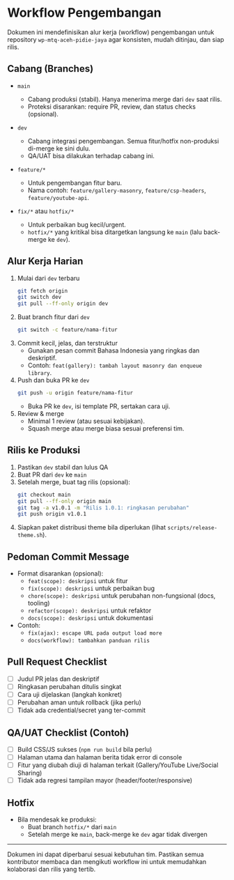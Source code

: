 # Workflow Pengembangan

Dokumen ini mendefinisikan alur kerja (workflow) pengembangan untuk repository `wp-mtq-aceh-pidie-jaya` agar konsisten, mudah ditinjau, dan siap rilis.

## Cabang (Branches)

- `main`
  - Cabang produksi (stabil). Hanya menerima merge dari `dev` saat rilis.
  - Proteksi disarankan: require PR, review, dan status checks (opsional).

- `dev`
  - Cabang integrasi pengembangan. Semua fitur/hotfix non-produksi di-merge ke sini dulu.
  - QA/UAT bisa dilakukan terhadap cabang ini.

- `feature/*`
  - Untuk pengembangan fitur baru.
  - Nama contoh: `feature/gallery-masonry`, `feature/csp-headers`, `feature/youtube-api`.

- `fix/*` atau `hotfix/*`
  - Untuk perbaikan bug kecil/urgent.
  - `hotfix/*` yang kritikal bisa ditargetkan langsung ke `main` (lalu back-merge ke `dev`).

## Alur Kerja Harian

1. Mulai dari `dev` terbaru
   ```zsh
   git fetch origin
   git switch dev
   git pull --ff-only origin dev
   ```
2. Buat branch fitur dari `dev`
   ```zsh
   git switch -c feature/nama-fitur
   ```
3. Commit kecil, jelas, dan terstruktur
   - Gunakan pesan commit Bahasa Indonesia yang ringkas dan deskriptif.
   - Contoh: `feat(gallery): tambah layout masonry dan enqueue library`.
4. Push dan buka PR ke `dev`
   ```zsh
   git push -u origin feature/nama-fitur
   ```
   - Buka PR ke `dev`, isi template PR, sertakan cara uji.
5. Review & merge
   - Minimal 1 review (atau sesuai kebijakan).
   - Squash merge atau merge biasa sesuai preferensi tim.

## Rilis ke Produksi

1. Pastikan `dev` stabil dan lulus QA
2. Buat PR dari `dev` ke `main`
3. Setelah merge, buat tag rilis (opsional):
   ```zsh
   git checkout main
   git pull --ff-only origin main
   git tag -a v1.0.1 -m "Rilis 1.0.1: ringkasan perubahan"
   git push origin v1.0.1
   ```
4. Siapkan paket distribusi theme bila diperlukan (lihat `scripts/release-theme.sh`).

## Pedoman Commit Message

- Format disarankan (opsional):
  - `feat(scope): deskripsi` untuk fitur
  - `fix(scope): deskripsi` untuk perbaikan bug
  - `chore(scope): deskripsi` untuk perubahan non-fungsional (docs, tooling)
  - `refactor(scope): deskripsi` untuk refaktor
  - `docs(scope): deskripsi` untuk dokumentasi
- Contoh:
  - `fix(ajax): escape URL pada output load more` 
  - `docs(workflow): tambahkan panduan rilis`

## Pull Request Checklist

- [ ] Judul PR jelas dan deskriptif
- [ ] Ringkasan perubahan ditulis singkat
- [ ] Cara uji dijelaskan (langkah konkret)
- [ ] Perubahan aman untuk rollback (jika perlu)
- [ ] Tidak ada credential/secret yang ter-commit

## QA/UAT Checklist (Contoh)

- [ ] Build CSS/JS sukses (`npm run build` bila perlu)
- [ ] Halaman utama dan halaman berita tidak error di console
- [ ] Fitur yang diubah diuji di halaman terkait (Gallery/YouTube Live/Social Sharing)
- [ ] Tidak ada regresi tampilan mayor (header/footer/responsive)

## Hotfix

- Bila mendesak ke produksi:
  - Buat branch `hotfix/*` dari `main`
  - Setelah merge ke `main`, back-merge ke `dev` agar tidak divergen

---

Dokumen ini dapat diperbarui sesuai kebutuhan tim. Pastikan semua kontributor membaca dan mengikuti workflow ini untuk memudahkan kolaborasi dan rilis yang tertib.
